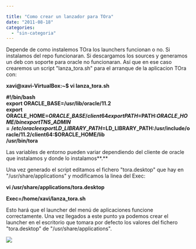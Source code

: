 ```yaml
---

title: "Como crear un lanzador para TOra"
date: "2011-08-18"
categories: 
  - "sin-categoria"
---
```


Depende de como instalemos TOra los launchers funcionan o no. Si instalamos del repo funcionaran. Si descargamos los sources y generamos un deb con soporte para oracle no funcionaran. Así que en ese caso crearemos un script "lanza\_tora.sh" para el arranque de la aplicacion TOra con:  
  
**xavi@xavi-VirtualBox:~$ vi lanza\_tora.sh**  
  

**#!/bin/bash  
export ORACLE\_BASE=/usr/lib/oracle/11.2  
export ORACLE\_HOME=$ORACLE\_BASE/client64  
export PATH=$PATH:$ORACLE\_HOME/bin  
export TNS\_ADMIN=/etc/oracle  
export LD\_LIBRARY\_PATH=$LD\_LIBRARY\_PATH:/usr/include/oracle/11.2/client64:****$ORACLE\_HOME****/lib  
/usr/bin/tora**

  
Las variables de entorno pueden variar dependiendo del cliente de oracle que instalamos y donde lo instalamos**.**  
  
Una vez generado el script editamos el fichero "tora.desktop" que hay en "/usr/share/applications" y modificamos la linea del Exec:  
  
**vi /usr/share/applications/tora.desktop**  
  
**Exec=/home/xavi/lanza\_tora.sh**  
  
Esto hará que el launcher del menú de aplicaciones funcione correctamente. Una vez llegados a este punto ya podemos crear el launcher en el escritorio que tomara por defecto los valores del fichero "tora.desktop" de "/usr/share/applications".

![](https://blogger.googleusercontent.com/tracker/3262098284547378612-1511307601803860037?l=tablondesastre.blogspot.com)
